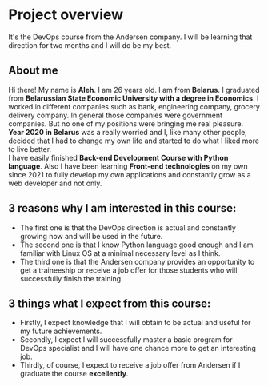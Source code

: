 # Project overview
It's the DevOps course from the Andersen company. I will be learning that direction for two months and I will do be my best.

## About me
Hi there! My name is **Aleh**. I am 26 years old. I am from **Belarus**. I graduated from **Belarussian State Economic University with a degree in Economics**. I worked in different companies such as bank, engineering company, grocery delivery company. In general those companies were government companies. But no one of my positions were bringing me real pleasure.  
**Year 2020 in Belarus** was a really worried and I, like many other people, decided that I had to change my own life and started to do what I liked more to live better.  
I have easily finished **Back-end Development Course with Python language**. Also I have been learning **Front-end technologies** on my own since 2021 to fully develop my own applications and constantly grow as a web developer and not only.

## 3 reasons why I am interested in this course:
* The first one is that the DevOps direction is actual and constantly growing now and will be used in the future. 
* The second one is that I know Python language good enough and I am familiar with Linux OS at a minimal necessary level as I think.
* The third one is that the Andersen company provides an opportunity to get a traineeship or receive a job offer for those students who will successfully finish the training.

## 3 things what I expect from this course:
* Firstly, I expect knowledge that I will obtain to be actual and useful for my future achievements. 
* Secondly, I expect I will successfully master a basic program for DevOps specialist and I will have one chance more to get an interesting job.
* Thirdly, of course, I expect to receive a job offer from Andersen if I graduate the course **excellently**.